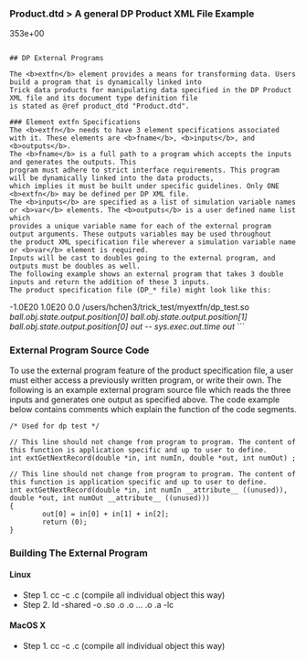 ### Product.dtd > A general DP Product XML File Example

353e+00
```

## DP External Programs

The <b>extfn</b> element provides a means for transforming data. Users build a program that is dynamically linked into
Trick data products for manipulating data specified in the DP Product XML file and its document type definition file
is stated as @ref product_dtd "Product.dtd".

### Element extfn Specifications
The <b>extfn</b> needs to have 3 element specifications associated with it. These elements are <b>fname</b>, <b>inputs</b>, and <b>outputs</b>.
The <b>fname</b> is a full path to a program which accepts the inputs and generates the outputs. This
program must adhere to strict interface requirements. This program will be dynamically linked into the data products,
which implies it must be built under specific guidelines. Only ONE <b>extfn</b> may be defined per DP XML file.
The <b>inputs</b> are specified as a list of simulation variable names or <b>var</b> elements. The <b>outputs</b> is a user defined name list which
provides a unique variable name for each of the external program output arguments. These outputs variables may be used throughout
the product XML specification file wherever a simulation variable name or <b>var</b> element is required.
Inputs will be cast to doubles going to the external program, and outputs must be doubles as well.
The following example shows an external program that takes 3 double inputs and return the addition of these 3 inputs.
The product specification file (DP_* file) might look like this:

```
<?xml version="1.0" encoding="ISO-8859-1" standalone="no"?>
<!DOCTYPE product PUBLIC "-//Tricklab//DTD Product V1.0//EN" "Product.dtd">
<product background_color="#edeceb" foreground_color="#1a1a1a" version="1.0">
    <tstart>-1.0E20</tstart>
    <tstop>1.0E20</tstop>
    <frequency>0.0</frequency>
    <extfn>
        <fname>/users/hchen3/trick_test/myextfn/dp_test.so</fname>
        <inputs>
            <var units="m">ball.obj.state.output.position[0]</var>
            <var units="m">ball.obj.state.output.position[1]</var>
            <var units="m">ball.obj.state.output.position[0]</var>
        </inputs>
        <outputs>
            <measurement>
                <var>out</var>
                <units>--</units>
            </measurement>
        </outputs>
    </extfn>
    <page background_color="#edeceb" foreground_color="#1a1a1a" hcells="0" vcells="0">
        <title>Page</title>
        <plot background_color="#edeceb" foreground_color="#1a1a1a" grid="Yes" grid_color="#ffffff">
            <title>Plot</title>
            <curve>
                <var units="s">sys.exec.out.time</var>
                <var units="--">out</var>
            </curve>
        </plot>
    </page>
</product>
```

### External Program Source Code

To use the external program feature of the product specification file, a user must either access a previously written
program, or write their own.
The following is an example external program source file which reads the three inputs and generates one output as
specified above. The code example below contains comments which explain the function of the code segments.

```
/* Used for dp test */

// This line should not change from program to program. The content of this function is application specific and up to user to define.
int extGetNextRecord(double *in, int numIn, double *out, int numOut) ;

// This line should not change from program to program. The content of this function is application specific and up to user to define.
int extGetNextRecord(double *in, int numIn __attribute__ ((unused)), double *out, int numOut __attribute__ ((unused)))
{
        out[0] = in[0] + in[1] + in[2];
        return (0);
}
```

### Building The External Program

#### Linux

- Step 1. cc -c <myprogram1>.c (compile all individual object this way)
- Step 2. ld -shared -o <myprogram>.so <myfunction1>.o <myfunction2>.o ... <myfunctionN>.o <myLib>.a -lc

#### MacOS X

- Step 1. cc -c <myprogram1>.c (compile all individual object this way)
